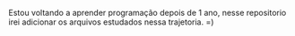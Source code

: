 Estou voltando a aprender programação depois de 1 ano, nesse repositorio irei adicionar os arquivos estudados nessa trajetoria. =)